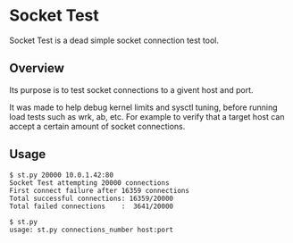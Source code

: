 # Socket Test

Socket Test is a dead simple socket connection test tool.

## Overview

Its purpose is to test socket connections to a givent host and port.

It was made to help debug kernel limits and sysctl tuning, before running load tests such as wrk, ab, etc.
For example to verify that a target host can accept a certain amount of socket connections.

## Usage

	$ st.py 20000 10.0.1.42:80
	Socket Test attempting 20000 connections
	First connect failure after 16359 connections
	Total successful connections: 16359/20000
	Total failed connections    :  3641/20000

	$ st.py
	usage: st.py connections_number host:port
